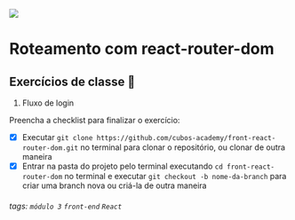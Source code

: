 ![](https://i.imgur.com/xG74tOh.png)

# Roteamento com react-router-dom

## Exercícios de classe 🏫

1. Fluxo de login

Preencha a checklist para finalizar o exercício:

- [x] Executar `git clone https://github.com/cubos-academy/front-react-router-dom.git` no terminal para clonar o repositório, ou clonar de outra maneira
- [x] Entrar na pasta do projeto pelo terminal executando `cd front-react-router-dom` no terminal e executar `git checkout -b nome-da-branch` para criar uma branch nova ou criá-la de outra maneira

###### tags: `módulo 3` `front-end` `React`
